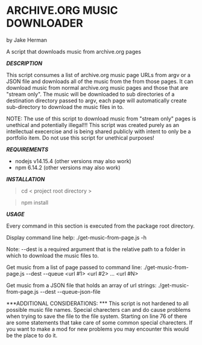 ARCHIVE.ORG MUSIC DOWNLOADER
===============================================================
by Jake Herman

A script that downloads music from archive.org pages

***DESCRIPTION***


This script consumes a list of archive.org music page URLs from argv or a JSON file
and downloads all of the music from the from those pages. It can download music from
normal archive.org music pages and those that are "stream only". The music will be
downloaded to sub directories of a destination directory passed to argv, each page
will automatically create sub-directory to download the music files in to. 

NOTE: The use of this script to download music from "stream only" pages is unethical
and potentially illegal!!! This script was created purely as an intellectual execercise
and is being shared publicly with intent to only be a portfolio item. Do not use this script
for unethical purposes!

***REQUIREMENTS***


- nodejs v14.15.4 (other versions may also work)
- npm 6.14.2 (other versions may also work)

***INSTALLATION***
>cd < project root directory >

>npm install

***USAGE***


Every command in this section is executed from the package root directory.

Display command line help:
./get-music-from-page.js -h

Note: --dest is a required argument that is the relative path to a folder in which to download the 
music files to.

Get music from a list of page passed to command line:
./get-music-from-page.js --dest <dest dir> --queue <url #1> <url #2> ... <url #N>

Get music from a JSON file that holds an array of url strings:
./get-music-from-page.js --dest <dest dir> --queue-json-file <relative path to json file>

***ADDITIONAL CONSIDERATIONS:   ***
This script is not hardened to all possible music file names. Special charecters can and do
cause problems when trying to save the file to the file system. Starting on line 76 of there
are some statements that take care of some common special charecters. If you want to make a mod
for new problems you may encounter this would be the place to do it.